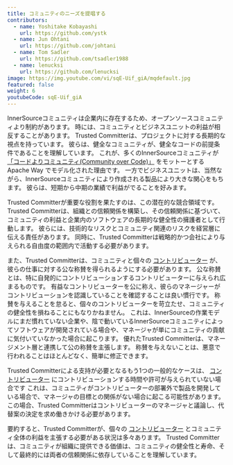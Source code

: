```yaml
---
title: コミュニティのニーズを提唱する
contributors:
  - name: Yoshitake Kobayashi
    url: https://github.com/ystk
  - name: Jun Ohtani
    url: https://github.com/johtani
  - name: Tom Sadler
    url: https://github.com/tsadler1988
  - name: lenucksi
    url: https://github.com/lenucksi
image: https://img.youtube.com/vi/sqE-Uif_giA/mqdefault.jpg
featured: false
weight: 6
youtubeCode: sqE-Uif_giA
---
```

<div id="advocating" class="paragraph">
<p>InnerSourceコミュニティは企業内に存在するため、オープンソースコミュニティより制約があります。
時には、コミュニティとビジネスユニットの利益が相反することがあります。
Trusted Committerは、プロジェクトに対する長期的な視点を持っています。
彼らは、健全なコミュニティが、健全なコードの前提条件であることを理解しています。
これが、多くのInnerSourceコミュニティが <a href="http://theapacheway.com/community-over-code/">「コードよりコミュニティ(Community over Code)」</a> をモットーとする Apache Way でモデル化された理由です。
一方でビジネスユニットは、当然ながら、InnerSourceコミュニティにより作成される製品により大きな関心をもちます。
彼らは、短期から中期の業績で利益がでることを好みます。</p>
</div>
<div class="paragraph">
<p>Trusted Committerが重要な役割を果たすのは、この潜在的な競合領域です。
Trusted Committerは、組織との信頼関係を構築し、その信頼関係に基づいて、コミュニティの利益と企業内のソフトウェアの長期的な健全性の擁護者として行動します。
彼らには、技術的なリスクとコミュニティ関連のリスクを経営層に伝える責任があります。
同時に、Trusted Committerは戦略的かつ会社により与えられる自由度の範囲内で活動する必要があります。</p>
</div>
<div class="paragraph">
<p>また、Trusted Committerは、コミュニティと個々の <a href="https://innersourcecommons.org/ja/learn/learning-path/contributor">コントリビューター</a> が、彼らの仕事に対する公な称賛を得られるようにする必要があります。
公な称賛とは、特に自発的にコントリビューションするコントリビューターに与えられ広まるものです。
有益なコントリビューターを公に称え、彼らのマネージャーがコントリビューションを認識していることを確認することは良い慣行です。
称賛を与えることを怠ると、個々のコントリビューターを苛立たせ、コミュニティの健全性を損ねることにもなりかねません。
これは、InnerSourceの作業モデルにまだ慣れていない企業や、陰で動いているInnerSourceコミュニティによってソフトウェアが開発されている場合や、マネージャが単にコミュニティの貢献に気付いていなかった場合に起こります。
優れたTrusted Committerは、マネージメント層と連携して公の称賛を主張します。
称賛を与えないことは、悪意で行われることはほとんどなく、簡単に修正できます。</p>
</div>
<div class="paragraph">
<p>Trusted Committerによる支持が必要となるもう1つの一般的なケースは、 <a href="https://innersourcecommons.org/ja/learn/learning-path/contributor">コントリビューター</a> にコントリビューションする時間や許可が与えられていない場合です
これは、コミュニティがコントリビューターの部署外で製品を開発している場合で、マネージャの目標との関係がない場合に起こる可能性があります。
この場合、Trusted Committerはコントリビューターのマネージャと議論し、代替案の決定を求め働きかける必要があります。</p>
</div>
<div class="paragraph">
<p>要約すると、Trusted Committerが、個々の <a href="https://innersourcecommons.org/ja/learn/learning-path/contributor">コントリビューター</a> とコミュニティ全体の利益を主張する必要がある状況は多々あります。
Trusted Committerは、コミュニティが組織に提供できる価値は、コミュニティの健全性と寿命、そして最終的には両者の信頼関係に依存していることを理解しています。</p>
</div>
<!--- This file autogenerated from https://github.com/InnerSourceCommons/InnerSourceLearningPath/blob/main/scripts -->